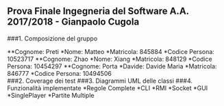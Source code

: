 ## Prova Finale Ingegneria del Software A.A. 2017/2018 - Gianpaolo Cugola
###1. Composizione del gruppo

   **Cognome: Preti
    *Nome: Matteo
    *Matricola: 845884
    *Codice Persona: 10523717
   **Cognome: Zhao
    *Nome: Xiang
    *Matricola: 848129
    *Codice Persona: 10454297
   **Cognome: Porta
    *Davide: Davide Maria
    *Matricola: 846777
    *Codice Persona: 10494506  
###2. Coverage dei test
###3. Diagrammi UML delle classi
###4. Funzionalità implementate
    *Regole Complete
    *CLI
    *RMI
    *Socket
    *GUI
    *SinglePlayer
    *Partite Multiple
